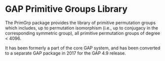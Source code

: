 # GAP Primitive Groups Library

The PrimGrp package provides the library of primitive permutation 
groups which includes, up to permutation isomorphism (i.e., up to
conjugacy in the corresponding symmetric group), all primitive 
permutation groups of degree < 4096.

It has been formerly a part of the core GAP system, and has been
converted to a separate GAP package in 2017 for the GAP 4.9 release.
